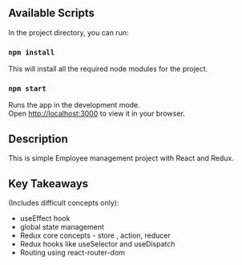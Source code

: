 ## Available Scripts

In the project directory, you can run:

### `npm install`

This will install all the required node modules for the project.

### `npm start`

Runs the app in the development mode.\
Open [http://localhost:3000](http://localhost:3000) to view it in your browser.

## Description

This is simple Employee management project with React and Redux.

## Key Takeaways

(Includes difficult concepts only):

<ul>
<li>useEffect hook</li>
<li>global state management</li>
<li>Redux core concepts - store , action, reducer</li>
<li>Redux hooks like useSelector and useDispatch</li>
<li>Routing using react-router-dom</li>
</ul>

